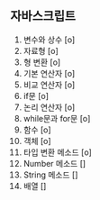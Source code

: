 ## 자바스크립트

1. 변수와 상수 [o]
2. 자료형 [o]
3. 형 변환 [o]
4. 기본 연산자 [o]
5. 비교 연산자 [o]
6. if문 [o]
7. 논리 연산자 [o]
8. while문과 for문 [o]
9. 함수 [o]
10. 객체 [o]
11. 타입 변환 메소드 [o]
12. Number 메소드 []
13. String 메소드 []
14. 배열 []
